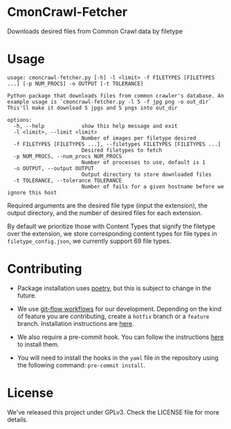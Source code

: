 # CmonCrawl-Fetcher
Downloads desired files from Common Crawl data by filetype

# Usage

```
usage: cmoncrawl-fetcher.py [-h] -l <limit> -f FILETYPES [FILETYPES ...] [-p NUM_PROCS] -o OUTPUT [-t TOLERANCE]

Python package that downloads files from common crawler's database. An example usage is `cmoncrawl-fetcher.py -l 5 -f jpg png -o out_dir` This'll make it download 5 jpgs and 5 pngs into out_dir

options:
  -h, --help            show this help message and exit
  -l <limit>, --limit <limit>
                        Number of images per filetype desired
  -f FILETYPES [FILETYPES ...], --filetypes FILETYPES [FILETYPES ...]
                        Desired filetypes to fetch
  -p NUM_PROCS, --num_procs NUM_PROCS
                        Number of processes to use, default is 1
  -o OUTPUT, --output OUTPUT
                        Output directory to store downloaded files
  -t TOLERANCE, --tolerance TOLERANCE
                        Number of fails for a given hostname before we ignore this host
```

Required arguments are the desired file type (input the extension), the output directory, and the number of desired files for each extension.

By default we prioritize those with Content Types that signify the filetype over the extension, we store corresponding content types for file types in `filetype_config.json`, we currently support 69 file types.

# Contributing

- Package installation uses [poetry](https://python-poetry.org/docs/basic-usage/), but this is subject to change in the future. 

- We use [git-flow workflows](https://www.atlassian.com/git/tutorials/comparing-workflows/gitflow-workflow) for our development. Depending on the kind of feature you are contributing, create a `hotfix` branch or a `feature` branch. Installation instructions are [here](https://github.com/nvie/gitflow/wiki/Installation).

- We also require a pre-commit hook. You can follow the instructions [here](https://pre-commit.com/#install) to install them.

- You will need to install the hooks in the `yaml` file in the repository using the following command: `pre-commit install`.

# License

We've released this project under GPLv3. Check the LICENSE file for more details.
